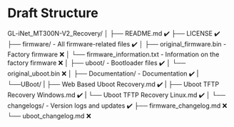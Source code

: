 # Draft Structure

GL-iNet_MT300N-V2_Recovery/
│
├── README.md ✔️
├── LICENSE ✔️
├── firmware/ - All firmware-related files ✔️
│    ├── original_firmware.bin - Factory firmware ❌
│    └── firmware_information.txt - Information on the factory firmware ❌
│
├── uboot/ - Bootloader files ✔️
│    └── original_uboot.bin ❌
│
├── Documentation/ - Documentation ✔️
|  └──UBoot/
|   ├── Web Based Uboot Recovery.md ✔️
|   ├── Uboot TFTP Recovery Windows.md ✔️
|   └── Uboot TFTP Recovery Linux.md ✔️
│
└── changelogs/ - Version logs and updates ✔️
 ├── firmware_changelog.md ❌
 └── uboot_changelog.md ❌
